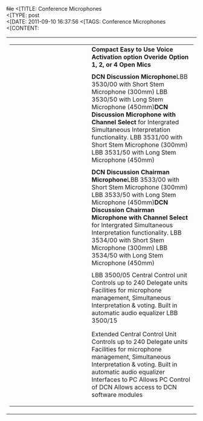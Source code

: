 ~~file~~
<[TITLE: 	Conference Microphones 	
<[TYPE: 	post	
<[DATE: 	2011-09-10 16:37:56	
<[TAGS: 	Conference Microphones	
<[CONTENT: 	

<table class="mainbody" cellspacing="0" cellpadding="10">
<tbody>
<tr>
<td>
<table width="100%" border="0" cellspacing="0" cellpadding="5">
<tbody>
<tr>
<td valign="top"><a href="http://congressrental.com.au/wp-content/uploads/2011/09/si_ccs800.jpg">
<td class="maintext" valign="top"><strong>Compact
Easy to Use
Voice Activation option
Overide Option
1, 2, or 4 Open Mics</strong></td>
</tr>
<tr>
<td valign="top"></td>
<td class="maintext" valign="top"></td>
</tr>
<tr>
<td valign="top" width="43%"><a href="http://congressrental.com.au/wp-content/uploads/2011/09/lbb3530-142W.jpg">
<td class="maintext" valign="top" width="57%"><strong>DCN
Discussion Microphone</strong>LBB 3530/00 with Short Stem Microphone (300mm)
LBB 3530/50 with Long Stem Microphone (450mm)<strong>DCN Discussion Microphone with Channel
Select</strong> for Intergrated Simultaneous Interpretation
functionality.
LBB 3531/00 with Short Stem Microphone (300mm)
LBB 3531/50 with Long Stem Microphone (450mm)</td>
</tr>
<tr>
<td valign="top"></td>
<td class="maintext" valign="top"></td>
</tr>
<tr>
<td valign="top"><a href="http://congressrental.com.au/wp-content/uploads/2011/09/lbb3530-142W1.jpg">
<td class="maintext" valign="top"><strong>DCN Discussion
Chairman Microphone</strong>LBB 3533/00 with Short Stem Microphone (300mm)
LBB 3533/50 with Long Stem Microphone (450mm)<strong>DCN Discussion Chairman Microphone with
Channel Select</strong> for Intergrated Simultaneous
Interpretation functionality.
LBB 3534/00 with Short Stem Microphone (300mm)
LBB 3534/50 with Long Stem Microphone (450mm)</td>
</tr>
<tr>
<td valign="top"></td>
<td class="maintext" valign="top"></td>
</tr>
<tr>
<td valign="top">
<td class="maintext" valign="top">LBB
3500/05 </span>Central Control unit
Controls up to 240 Delegate units
Facilities for microphone management, Simultaneous
Interpretation &amp; voting.
Built in automatic audio equalizer
LBB 3500/15

Extended Central Control Unit
Controls up to 240 Delegate units
Facilities for microphone management, Simultaneous
Interpretation &amp; voting.
Built in automatic audio equalizer
Interfaces to PC
Allows PC Control of DCN
Allows access to DCN software modules</td>
</tr>
</tbody>
</table>
</td>
</tr>
</tbody>
</table>



